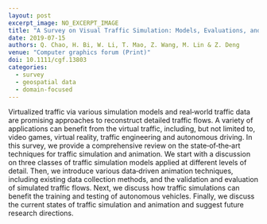```yaml
---
layout: post
excerpt_image: NO_EXCERPT_IMAGE
title: "A Survey on Visual Traffic Simulation: Models, Evaluations, and Applications in Autonomous Driving"
date: 2019-07-15
authors: Q. Chao, H. Bi, W. Li, T. Mao, Z. Wang, M. Lin & Z. Deng
venue: "Computer graphics forum (Print)"
doi: 10.1111/cgf.13803
categories:
  - survey
  - geospatial data
  - domain-focused
---
```

Virtualized traffic via various simulation models and real‐world traffic data are promising approaches to reconstruct detailed traffic flows. A variety of applications can benefit from the virtual traffic, including, but not limited to, video games, virtual reality, traffic engineering and autonomous driving. In this survey, we provide a comprehensive review on the state‐of‐the‐art techniques for traffic simulation and animation. We start with a discussion on three classes of traffic simulation models applied at different levels of detail. Then, we introduce various data‐driven animation techniques, including existing data collection methods, and the validation and evaluation of simulated traffic flows. Next, we discuss how traffic simulations can benefit the training and testing of autonomous vehicles. Finally, we discuss the current states of traffic simulation and animation and suggest future research directions.
